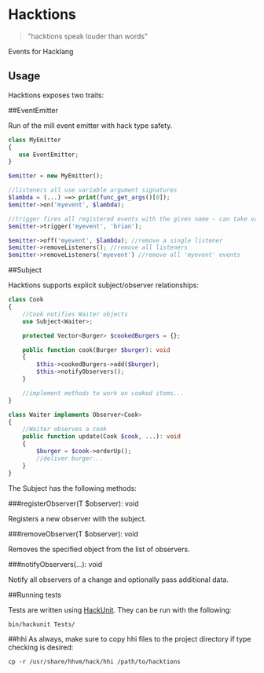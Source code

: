 Hacktions
=========

> "hacktions speak louder than words"

Events for Hacklang

Usage
-----

Hacktions exposes two traits:

##EventEmitter

Run of the mill event emitter with hack type safety.

```php
class MyEmitter
{
   use EventEmitter;
}

$emitter = new MyEmitter();

//listeners all use variable argument signatures
$lambda = (...) ==> print(func_get_args()[0]); 
$emitter->on('myevent', $lambda);

//trigger fires all registered events with the given name - can take variable arguments
$emitter->trigger('myevent', 'brian');

$emitter->off('myevent', $lambda); //remove a single listener
$emitter->removeListeners(); //remove all listeners
$emitter->removeListeners('myevent') //remove all 'myevent' events
```

##Subject<T>

Hacktions supports explicit subject/observer relationships:

```php
class Cook
{
    //Cook notifies Waiter objects
    use Subject<Waiter>;

    protected Vector<Burger> $cookedBurgers = {};

    public function cook(Burger $burger): void
    {
        $this->cookedBurgers->add($burger);
        $this->notifyObservers();
    }

    //implement methods to work on cooked items...
}

class Waiter implements Observer<Cook>
{
    //Waiter observes a cook
    public function update(Cook $cook, ...): void
    {
        $burger = $cook->orderUp();
        //deliver burger...
    }
}
```

The Subject has the following methods:

###registerObserver(T $observer): void

Registers a new observer with the subject.

###removeObserver(T $observer): void

Removes the specified object from the list of observers.

###notifyObservers(...): void

Notify all observers of a change and optionally pass additional data.

##Running tests

Tests are written using [HackUnit](https://github.com/HackPack/HackUnit). They can be run with the following:

```
bin/hackunit Tests/
```

##hhi
As always, make sure to copy hhi files to the project directory if type checking is desired:

```
cp -r /usr/share/hhvm/hack/hhi /path/to/hacktions
```
